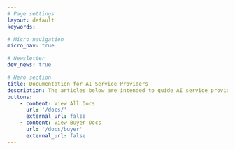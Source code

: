 ```yaml
---
# Page settings
layout: default
keywords:

# Micro navigation
micro_nav: true

# Newsletter
dev_news: true

# Hero section
title: Documentation for AI Service Providers
description: The articles below are intended to guide AI service providers.
buttons:
    - content: View All Docs
      url: '/docs/'
      external_url: false
    - content: View Buyer Docs
      url: '/docs/buyer'
      external_url: false
---
```

